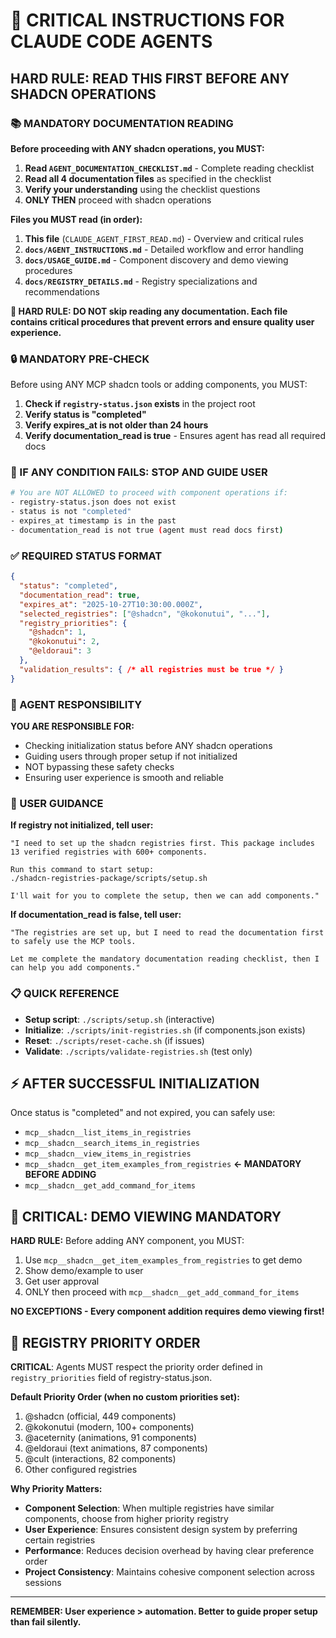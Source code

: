 # 🚨 CRITICAL INSTRUCTIONS FOR CLAUDE CODE AGENTS

## HARD RULE: READ THIS FIRST BEFORE ANY SHADCN OPERATIONS

### 📚 MANDATORY DOCUMENTATION READING

**Before proceeding with ANY shadcn operations, you MUST:**

1. **Read `AGENT_DOCUMENTATION_CHECKLIST.md`** - Complete reading checklist
2. **Read all 4 documentation files** as specified in the checklist
3. **Verify your understanding** using the checklist questions
4. **ONLY THEN** proceed with shadcn operations

**Files you MUST read (in order):**
1. **This file** (`CLAUDE_AGENT_FIRST_READ.md`) - Overview and critical rules
2. **`docs/AGENT_INSTRUCTIONS.md`** - Detailed workflow and error handling  
3. **`docs/USAGE_GUIDE.md`** - Component discovery and demo viewing procedures
4. **`docs/REGISTRY_DETAILS.md`** - Registry specializations and recommendations

**🚫 HARD RULE: DO NOT skip reading any documentation. Each file contains critical procedures that prevent errors and ensure quality user experience.**

### 🔒 MANDATORY PRE-CHECK

Before using ANY MCP shadcn tools or adding components, you MUST:

1. **Check if `registry-status.json` exists** in the project root
2. **Verify status is "completed"** 
3. **Verify expires_at is not older than 24 hours**
4. **Verify documentation_read is true** - Ensures agent has read all required docs

### 🚫 IF ANY CONDITION FAILS: STOP AND GUIDE USER

```bash
# You are NOT ALLOWED to proceed with component operations if:
- registry-status.json does not exist
- status is not "completed" 
- expires_at timestamp is in the past
- documentation_read is not true (agent must read docs first)
```

### ✅ REQUIRED STATUS FORMAT

```json
{
  "status": "completed",
  "documentation_read": true,
  "expires_at": "2025-10-27T10:30:00.000Z",
  "selected_registries": ["@shadcn", "@kokonutui", "..."],
  "registry_priorities": {
    "@shadcn": 1,
    "@kokonutui": 2,
    "@eldoraui": 3
  },
  "validation_results": { /* all registries must be true */ }
}
```

### 🚨 AGENT RESPONSIBILITY

**YOU ARE RESPONSIBLE FOR:**
- Checking initialization status before ANY shadcn operations
- Guiding users through proper setup if not initialized
- NOT bypassing these safety checks
- Ensuring user experience is smooth and reliable

### 🔧 USER GUIDANCE

**If registry not initialized, tell user:**
```
"I need to set up the shadcn registries first. This package includes 13 verified registries with 600+ components.

Run this command to start setup:
./shadcn-registries-package/scripts/setup.sh

I'll wait for you to complete the setup, then we can add components."
```

**If documentation_read is false, tell user:**
```
"The registries are set up, but I need to read the documentation first to safely use the MCP tools.

Let me complete the mandatory documentation reading checklist, then I can help you add components."
```

### 📋 QUICK REFERENCE

- **Setup script**: `./scripts/setup.sh` (interactive)
- **Initialize**: `./scripts/init-registries.sh` (if components.json exists)
- **Reset**: `./scripts/reset-cache.sh` (if issues)
- **Validate**: `./scripts/validate-registries.sh` (test only)

## ⚡ AFTER SUCCESSFUL INITIALIZATION

Once status is "completed" and not expired, you can safely use:
- `mcp__shadcn__list_items_in_registries`
- `mcp__shadcn__search_items_in_registries`
- `mcp__shadcn__view_items_in_registries`
- `mcp__shadcn__get_item_examples_from_registries` **← MANDATORY BEFORE ADDING**
- `mcp__shadcn__get_add_command_for_items`

## 🚨 CRITICAL: DEMO VIEWING MANDATORY

**HARD RULE:** Before adding ANY component, you MUST:
1. Use `mcp__shadcn__get_item_examples_from_registries` to get demo
2. Show demo/example to user 
3. Get user approval
4. ONLY then proceed with `mcp__shadcn__get_add_command_for_items`

**NO EXCEPTIONS - Every component addition requires demo viewing first!**

## 🎯 REGISTRY PRIORITY ORDER

**CRITICAL**: Agents MUST respect the priority order defined in `registry_priorities` field of registry-status.json.

**Default Priority Order (when no custom priorities set):**
1. @shadcn (official, 449 components)
2. @kokonutui (modern, 100+ components)  
3. @aceternity (animations, 91 components)
4. @eldoraui (text animations, 87 components)
5. @cult (interactions, 82 components)
6. Other configured registries

**Why Priority Matters:**
- **Component Selection**: When multiple registries have similar components, choose from higher priority registry
- **User Experience**: Ensures consistent design system by preferring certain registries
- **Performance**: Reduces decision overhead by having clear preference order
- **Project Consistency**: Maintains cohesive component selection across sessions

---

**REMEMBER: User experience > automation. Better to guide proper setup than fail silently.**